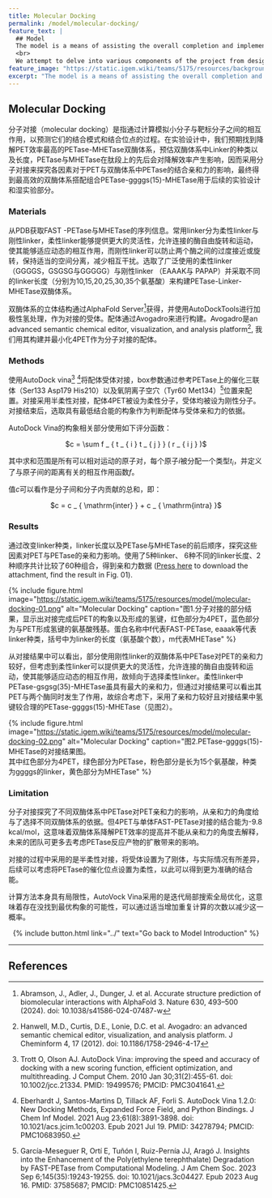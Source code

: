```yaml
---
title: Molecular Docking
permalink: /model/molecular-docking/
feature_text: |
  ## Model
  The model is a means of assisting the overall completion and implementation of a project through computational methods.
  <br>
  We attempt to delve into various components of the project from design to implementation for model construction and computation.
feature_image: "https://static.igem.wiki/teams/5175/resources/background/bg-model.jpg"
excerpt: "The model is a means of assisting the overall completion and implementation of a project through computational methods."
---
```


## Molecular Docking

分子对接（molecular docking）是指通过计算模拟小分子与靶标分子之间的相互作用，以预测它们的结合模式和结合位点的过程。在实验设计中，我们预期找到降解PET效率最高的PETase-MHETase双酶体系，预估双酶体系中Linker的种类以及长度，PETase与MHETase在肽段上的先后会对降解效率产生影响，因而采用分子对接来探究各因素对于PET与双酶体系中PETase的结合亲和力的影响，最终得到最高效的双酶体系搭配组合PETase-ggggs(15)-MHETase用于后续的实验设计和湿实验部分。

### Materials

从PDB获取FAST -PETase与MHETase的序列信息。常用linker分为柔性linker与刚性linker，柔性linker能够提供更大的灵活性，允许连接的酶自由旋转和运动，使其能够适应动态的相互作用，而刚性linker可以防止两个酶之间的过度接近或旋转，保持适当的空间分离，减少相互干扰。选取了广泛使用的柔性linker（GGGGS，GSGSG与GGGGG）与刚性linker （EAAAK与 PAPAP）并采取不同的linker长度（分别为10,15,20,25,30,35个氨基酸）来构建PETase-Linker-MHETase双酶体系。

双酶体系的立体结构通过AlphaFold Server[^1]获得，并使用AutoDockTools进行加极性氢处理，作为对接的受体。配体通过Avogadro来进行构建。Avogadro是an advanced semantic chemical editor, visualization, and analysis platform[^2], 我们用其构建并最小化4PET作为分子对接的配体。

### Methods

使用AutoDock vina[^3] [^4]将配体受体对接，box参数通过参考PETase上的催化三联体（Ser133 Asp179 His210）以及氧阴离子空穴（Tyr60 Met134）[^5]位置来配置。对接采用半柔性对接，配体4PET被设为柔性分子，受体均被设为刚性分子。对接结束后，选取具有最低结合能的构象作为判断配体与受体亲和力的依据。

AutoDock Vina的构象相关部分使用如下评分函数：

<center>$c = \sum f _ { t _ { i } t _ { j } } ( r _ { i j } )$</center>

其中求和范围是所有可以相对运动的原子对，每个原子$i$被分配一个类型$t_i$，并定义了与原子间的距离有关的相互作用函数$f$。

值$c$可以看作是分子间和分子内贡献的总和，即：

<center>$c = c _ { \mathrm{inter} } + c _ { \mathrm{intra} }$</center>

### Results

通过改变linker种类，linker长度以及PETase与MHETase的前后顺序，探究这些因素对PET与PETase的亲和力影响。使用了5种linker、 6种不同的linker长度、2种顺序共计比较了60种组合，得到亲和力数据 (<a href="https://static.igem.wiki/teams/5175/resources/model/molecular-docking-result.csv" target="_blank">Press here</a> to download the attachment, find the result in Fig. 01).

{% include figure.html 
  image="https://static.igem.wiki/teams/5175/resources/model/molecular-docking-01.png" 
  alt="Molecular Docking" 
  caption="图1.分子对接的部分结果，显示出对接完成后PET的构象以及形成的氢键，红色部分为4PET，蓝色部分为与PET形成氢键的氨基酸残基。蛋白名称中f代表FAST-PETase, eaaak等代表linker种类，括号中为linker的长度（氨基酸个数），m代表MHETase" 
%}

从对接结果中可以看出，部分使用刚性linker的双酶体系中PETase对PET的亲和力较好，但考虑到柔性linker可以提供更大的灵活性，允许连接的酶自由旋转和运动，使其能够适应动态的相互作用，故倾向于选择柔性linker。柔性linker中PETase-gsgsg(35)-MHETase虽具有最大的亲和力，但通过对接结果可以看出其PET与两个酶同时发生了作用，故综合考虑下，采用了亲和力较好且对接结果中氢键较合理的PETase-ggggs(15)-MHETase（见图2）。

{% include figure.html 
  image="https://static.igem.wiki/teams/5175/resources/model/molecular-docking-02.png" 
  alt="Molecular Docking" 
  caption="图2.PETase-ggggs(15)-MHETase的对接结果图。<br>其中红色部分为4PET，绿色部分为PETase，粉色部分是长为15个氨基酸，种类为ggggs的linker，黄色部分为MHETase"
%}

### Limitation

分子对接探究了不同双酶体系中PETase对PET亲和力的影响，从亲和力的角度给与了选择不同双酶体系的依据。但4PET与单体FAST-PETase对接的结合能为-9.8 kcal/mol，这意味着双酶体系降解PET效率的提高并不能从亲和力的角度去解释，未来的团队可更多去考虑PETase反应产物的扩散带来的影响。
  
对接的过程中采用的是半柔性对接，将受体设置为了刚体，与实际情况有所差异，后续可以考虑将PETase的催化位点设置为柔性，以此可以得到更为准确的结合能。
  
计算方法本身具有局限性，AutoVock Vina采用的是迭代局部搜索全局优化，这意味着存在没找到最优构象的可能性，可以通过适当增加重复计算的次数以减少这一概率。



<center>{% include button.html link="../" text="Go back to Model Introduction" %}</center>

---

## References

[^1]: Abramson, J., Adler, J., Dunger, J. et al. Accurate structure prediction of biomolecular interactions with AlphaFold 3. Nature 630, 493–500 (2024). doi: 10.1038/s41586-024-07487-w
[^2]: Hanwell, M.D., Curtis, D.E., Lonie, D.C. et al. Avogadro: an advanced semantic chemical editor, visualization, and analysis platform. J Cheminform 4, 17 (2012). doi: 10.1186/1758-2946-4-17
[^3]: Trott O, Olson AJ. AutoDock Vina: improving the speed and accuracy of docking with a new scoring function, efficient optimization, and multithreading. J Comput Chem. 2010 Jan 30;31(2):455-61. doi: 10.1002/jcc.21334. PMID: 19499576; PMCID: PMC3041641.
[^4]: Eberhardt J, Santos-Martins D, Tillack AF, Forli S. AutoDock Vina 1.2.0: New Docking Methods, Expanded Force Field, and Python Bindings. J Chem Inf Model. 2021 Aug 23;61(8):3891-3898. doi: 10.1021/acs.jcim.1c00203. Epub 2021 Jul 19. PMID: 34278794; PMCID: PMC10683950.
[^5]: García-Meseguer R, Ortí E, Tuñón I, Ruiz-Pernía JJ, Aragó J. Insights into the Enhancement of the Poly(ethylene terephthalate) Degradation by FAST-PETase from Computational Modeling. J Am Chem Soc. 2023 Sep 6;145(35):19243-19255. doi: 10.1021/jacs.3c04427. Epub 2023 Aug 16. PMID: 37585687; PMCID: PMC10851425.
